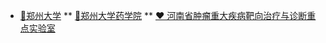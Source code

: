 * [🧱郑州大学](http://www.zzu.edu.cn)
** [💊郑州大学药学院](http://www5.zzu.edu.cn/yxy)
** [❤️ 河南省肿瘤重大疾病靶向治疗与诊断重点实验室](/)


